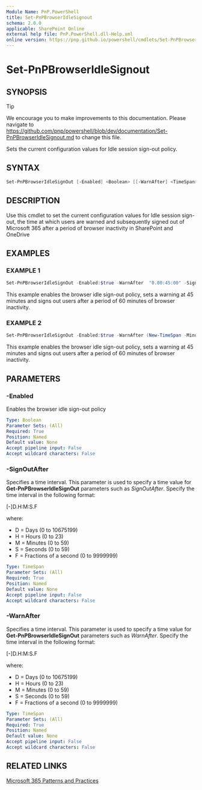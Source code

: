 ```yaml
---
Module Name: PnP.PowerShell
title: Set-PnPBrowserIdleSignout
schema: 2.0.0
applicable: SharePoint Online
external help file: PnP.PowerShell.dll-Help.xml
online version: https://pnp.github.io/powershell/cmdlets/Set-PnPBrowserIdleSignout.html
---
```

 
# Set-PnPBrowserIdleSignout

## SYNOPSIS

> [!TIP]
> We encourage you to make improvements to this documentation. Please navigate to https://github.com/pnp/powershell/blob/dev/documentation/Set-PnPBrowserIdleSignout.md to change this file.

Sets the current configuration values for Idle session sign-out policy.

## SYNTAX

```powershell
Set-PnPBrowserIdleSignOut [-Enabled] <Boolean> [[-WarnAfter] <TimeSpan>] [[-SignOutAfter] <TimeSpan>]
```

## DESCRIPTION
Use this cmdlet to set the current configuration values for Idle session sign-out, the time at which users are warned and subsequently signed out of Microsoft 365 after a period of browser inactivity in SharePoint and OneDrive

## EXAMPLES

### EXAMPLE 1
```powershell
Set-PnPBrowserIdleSignOut -Enabled:$true -WarnAfter  "0.00:45:00" -SignOutAfter  "0.01:00:00"
```
This example enables the browser idle sign-out policy, sets a warning at 45 minutes and signs out users after a period of 60 minutes of browser inactivity.

### EXAMPLE 2
```powershell
Set-PnPBrowserIdleSignOut -Enabled:$true -WarnAfter (New-TimeSpan -Minutes 45) -SignOutAfter (New-TimeSpan -Hours 1)
```
This example enables the browser idle sign-out policy, sets a warning at 45 minutes and signs out users after a period of 60 minutes of browser inactivity.

## PARAMETERS

### -Enabled

Enables the browser idle sign-out policy

```yaml
Type: Boolean
Parameter Sets: (All)
Required: True
Position: Named
Default value: None
Accept pipeline input: False
Accept wildcard characters: False
```

### -SignOutAfter

Specifies a time interval.
This parameter is used to specify a time value for **Get-PnPBrowserIdleSignOut** parameters such as *SignOutAfter*.
Specify the time interval in the following format: 

\[-\]D.H:M:S.F

where: 

- D = Days (0 to 10675199) 
- H = Hours (0 to 23) 
- M = Minutes (0 to 59) 
- S = Seconds (0 to 59) 
- F = Fractions of a second (0 to 9999999)

```yaml
Type: TimeSpan
Parameter Sets: (All)
Required: True
Position: Named
Default value: None
Accept pipeline input: False
Accept wildcard characters: False
```

### -WarnAfter

Specifies a time interval.
This parameter is used to specify a time value for **Get-PnPBrowserIdleSignOut** parameters such as *WarnAfter*.
Specify the time interval in the following format: 

\[-\]D.H:M:S.F

where: 

- D = Days (0 to 10675199) 
- H = Hours (0 to 23) 
- M = Minutes (0 to 59) 
- S = Seconds (0 to 59) 
- F = Fractions of a second (0 to 9999999)

```yaml
Type: TimeSpan
Parameter Sets: (All)
Required: True
Position: Named
Default value: None
Accept pipeline input: False
Accept wildcard characters: False
```

## RELATED LINKS

[Microsoft 365 Patterns and Practices](https://aka.ms/m365pnp)

